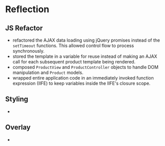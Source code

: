 # Reflection

## JS Refactor

- refactored the AJAX data loading using jQuery promises instead of the `setTimeout` functions. This allowed control flow to process synchronously.
- stored the template in a variable for reuse instead of making an AJAX call for each subsequent product template being rendered.
- composed `ProductView` and `ProductController` objects to handle DOM manipulation and `Product` models.
- wrapped entire application code in an immediately invoked function expression (IIFE) to keep variables inside the IIFE's closure scope.

## Styling

-

## Overlay

-